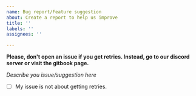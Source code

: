 ```yaml
---
name: Bug report/Feature suggestion
about: Create a report to help us improve
title: ''
labels: ''
assignees: ''

---
```


**Please, don't open an issue if you get retries. Instead, go to our discord server or visit the gitbook page.**

*Describe you issue/suggestion here*

- [ ] My issue is not about getting retries.
